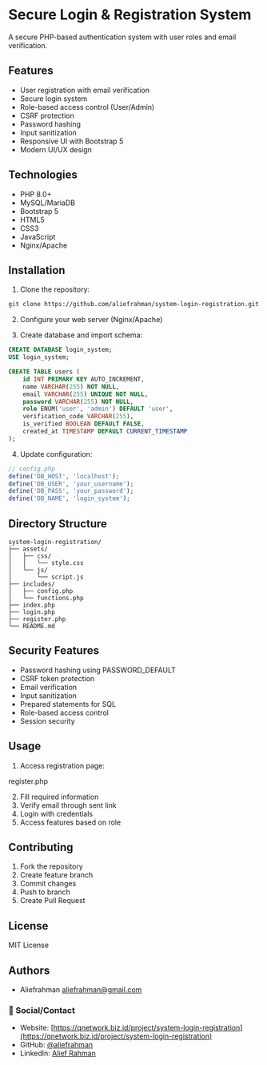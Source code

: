 # Secure Login & Registration System

A secure PHP-based authentication system with user roles and email verification.

## Features

- User registration with email verification
- Secure login system
- Role-based access control (User/Admin)
- CSRF protection
- Password hashing
- Input sanitization
- Responsive UI with Bootstrap 5
- Modern UI/UX design

## Technologies

- PHP 8.0+
- MySQL/MariaDB
- Bootstrap 5
- HTML5
- CSS3
- JavaScript
- Nginx/Apache

## Installation

1. Clone the repository:

```bash
git clone https://github.com/aliefrahman/system-login-registration.git
```

2. Configure your web server (Nginx/Apache)

3. Create database and import schema:

```sql
CREATE DATABASE login_system;
USE login_system;

CREATE TABLE users (
    id INT PRIMARY KEY AUTO_INCREMENT,
    name VARCHAR(255) NOT NULL,
    email VARCHAR(255) UNIQUE NOT NULL,
    password VARCHAR(255) NOT NULL,
    role ENUM('user', 'admin') DEFAULT 'user',
    verification_code VARCHAR(255),
    is_verified BOOLEAN DEFAULT FALSE,
    created_at TIMESTAMP DEFAULT CURRENT_TIMESTAMP
);
```

4. Update configuration:

```php
// config.php
define('DB_HOST', 'localhost');
define('DB_USER', 'your_username');
define('DB_PASS', 'your_password');
define('DB_NAME', 'login_system');
```

## Directory Structure

```
system-login-registration/
├── assets/
│   ├── css/
│   │   └── style.css
│   └── js/
│       └── script.js
├── includes/
│   ├── config.php
│   └── functions.php
├── index.php
├── login.php
├── register.php
└── README.md
```

## Security Features

- Password hashing using PASSWORD_DEFAULT
- CSRF token protection
- Email verification
- Input sanitization
- Prepared statements for SQL
- Role-based access control
- Session security

## Usage

1. Access registration page:

register.php

2. Fill required information
3. Verify email through sent link
4. Login with credentials
5. Access features based on role

## Contributing

1. Fork the repository
2. Create feature branch
3. Commit changes
4. Push to branch
5. Create Pull Request

## License

MIT License

## Authors

- Aliefrahman <aliefrahman@gmail.com>

### 📱 Social/Contact

- Website: [https://qnetwork.biz.id/project/system-login-registration](https://qnetwork.biz.id/project/system-login-registration)
- GitHub: [@aliefrahman](https://github.com/aliefrahman)
- LinkedIn: [Alief Rahman](https://linkedin.com/in/aliefrahman)

```

```
